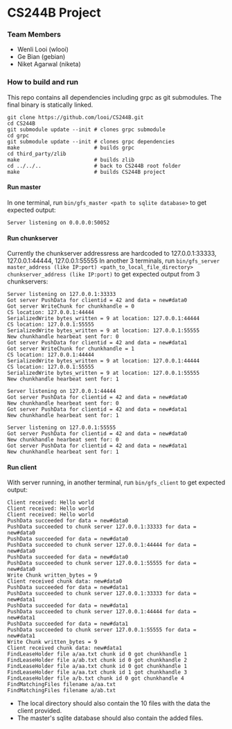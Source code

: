 # CS244B Project

### Team Members
* Wenli Looi (wlooi)
* Ge Bian (gebian)
* Niket Agarwal (niketa)

### How to build and run

This repo contains all dependencies including grpc as git submodules. The final binary is statically linked.

```shell
git clone https://github.com/looi/CS244B.git
cd CS244B
git submodule update --init # clones grpc submodule
cd grpc
git submodule update --init # clones grpc dependencies
make                        # builds grpc
cd third_party/zlib
make                        # builds zlib
cd ../../..                 # back to CS244B root folder
make                        # builds CS244B project
```

#### Run master
In one terminal, run `bin/gfs_master <path to sqlite database>` to get expected output:

```shell
Server listening on 0.0.0.0:50052
```

#### Run chunkserver
Currently the chunkserver addressress are hardcoded to 127.0.0.1:33333,
127.0.0.1:44444, 127.0.0.1:55555
In another 3 terminals, run `bin/gfs_server master_address (like IP:port) <path_to_local_file_directory> chunkserver_address (like IP:port)` to get expected output from 3 chunkservers:

```shell
Server listening on 127.0.0.1:33333
Got server PushData for clientid = 42 and data = new#data0
Got server WriteChunk for chunkhandle = 0
CS location: 127.0.0.1:44444
SerializedWrite bytes_written = 9 at location: 127.0.0.1:44444
CS location: 127.0.0.1:55555
SerializedWrite bytes_written = 9 at location: 127.0.0.1:55555
New chunkhandle hearbeat sent for: 0
Got server PushData for clientid = 42 and data = new#data1
Got server WriteChunk for chunkhandle = 1
CS location: 127.0.0.1:44444
SerializedWrite bytes_written = 9 at location: 127.0.0.1:44444
CS location: 127.0.0.1:55555
SerializedWrite bytes_written = 9 at location: 127.0.0.1:55555
New chunkhandle hearbeat sent for: 1
```

```shell
Server listening on 127.0.0.1:44444
Got server PushData for clientid = 42 and data = new#data0
New chunkhandle hearbeat sent for: 0
Got server PushData for clientid = 42 and data = new#data1
New chunkhandle hearbeat sent for: 1
```

```shell
Server listening on 127.0.0.1:55555
Got server PushData for clientid = 42 and data = new#data0
New chunkhandle hearbeat sent for: 0
Got server PushData for clientid = 42 and data = new#data1
New chunkhandle hearbeat sent for: 1
```

#### Run client
With server running, in another terminal, run `bin/gfs_client` to get expected output:

```shell
Client received: Hello world
Client received: Hello world
Client received: Hello world
PushData succeeded for data = new#data0
PushData succeeded to chunk server 127.0.0.1:33333 for data = new#data0
PushData succeeded for data = new#data0
PushData succeeded to chunk server 127.0.0.1:44444 for data = new#data0
PushData succeeded for data = new#data0
PushData succeeded to chunk server 127.0.0.1:55555 for data = new#data0
Write Chunk written_bytes = 9
Client received chunk data: new#data0
PushData succeeded for data = new#data1
PushData succeeded to chunk server 127.0.0.1:33333 for data = new#data1
PushData succeeded for data = new#data1
PushData succeeded to chunk server 127.0.0.1:44444 for data = new#data1
PushData succeeded for data = new#data1
PushData succeeded to chunk server 127.0.0.1:55555 for data = new#data1
Write Chunk written_bytes = 9
Client received chunk data: new#data1
FindLeaseHolder file a/aa.txt chunk id 0 got chunkhandle 1
FindLeaseHolder file a/ab.txt chunk id 0 got chunkhandle 2
FindLeaseHolder file a/aa.txt chunk id 0 got chunkhandle 1
FindLeaseHolder file a/aa.txt chunk id 1 got chunkhandle 3
FindLeaseHolder file a/b.txt chunk id 0 got chunkhandle 4
FindMatchingFiles filename a/aa.txt
FindMatchingFiles filename a/ab.txt
```

* The local directory should also contain the 10 files with the data the client provided.
* The master's sqlite database should also contain the added files.

